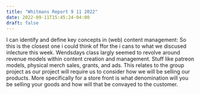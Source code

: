 ```yaml
---
title: "Whitmans Report 9 11 2022"
date: 2022-09-11T15:45:24-04:00
draft: false
---
```


I can identify and define key concepts in (web) content management: So this is the closest one i could think of ffor the i cans to what we discused inlecture this week. Wendsdays class largly seemed to revolve around revenue models within content creation and management. Stuff like patreon models, physical merch sales, grants, and ads. This relates to the group project as our project will require us to consider how we will be selling our products. More specifically for a store front is what denomination will you be selling your goods and how will that be convayed to the customer.
